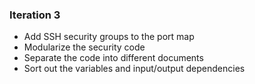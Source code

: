 ### Iteration 3

- Add SSH security groups to the port map
- Modularize the security code
- Separate the code into different documents
- Sort out the variables and input/output dependencies

